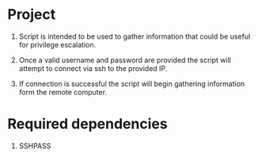 # Project

1. Script is intended to be used to gather information that could be useful for privilege escalation.

2. Once a valid username and password are provided the script will attempt to connect via ssh to the provided IP.

3. If connection is successful the script will begin gathering information form the remote computer.

# Required dependencies 

1. SSHPASS